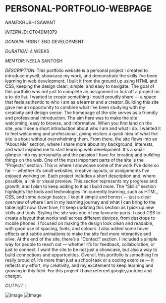 # PERSONAL-PORTFOLIO-WEBPAGE

*NAME*:KHUSHI SAWANT

*INTERN ID*: CT04DM1079

*DOMAIN*: FRONT END DEVELOPMENT

*DURATION*: 4 WEEKS

*MENTOR*: NEELA SANTOSH

*DESCRIPTION*: This portfolio website is a personal project I created to introduce myself, showcase my work, and demonstrate the skills I’ve been learning in web development. I built it from the ground up using HTML and CSS, keeping the design clean, simple, and easy to navigate.
The goal of this portfolio was not just to complete an assignment or tick off a project on a to-do list. I wanted to create something I could proudly share — a space that feels authentic to who I am as a learner and a creator. Building this site gave me an opportunity to combine what I’ve been studying with my creativity and design sense.
The homepage of the site serves as a friendly and professional introduction. The aim here was to make the site welcoming, easy to browse, and informative.
When you first land on the site, you’ll see a short introduction about who I am and what I do. I wanted it to feel welcoming and professional, giving visitors a quick idea of what the site is about without overwhelming them. From there, the site flows into an “About Me” section, where I share more about my background, interests, and what inspired me to start learning web development. It's a small glimpse into my personality and the passion I have for creating and building things on the web.
One of the most important parts of the site is the “Projects” section. This is where I showcase some of the work I’ve done so far — whether it’s small websites, creative layouts, or assignments I’ve enjoyed working on. Each project includes a short description and, where possible, a link or visual preview. This section represents my progress and growth, and I plan to keep adding to it as I build more.
The “Skills” section highlights the tools and technologies I’m currently learning, such as HTML, CSS, and some design basics. I kept it simple and honest — just a clear overview of where I am in my learning journey and what I can bring to the table right now. Over time, I’ll keep updating this section as I pick up new skills and tools.
Styling the site was one of my favourite parts. I used CSS to create a layout that works well across different devices, from desktops to mobile phones. I focused on making the design look clean and readable, with good use of spacing, fonts, and colours. I also added some hover effects and subtle animations to make the site feel more interactive and alive.
At the end of the site, there’s a “Contact” section. I included a simple way for people to reach out — whether it’s for feedback, collaboration, or just to connect. I want the site to be not just a showcase, but also a way to build connections and opportunities.
Overall, this portfolio is something I’m really proud of. It’s more than just a school task or a coding exercise — it reflects my effort, my creativity, and my excitement to keep learning and growing in this field. For this project I have referred google,youtube and chatgpt.

*OUTPUT* :

![Image](https://github.com/user-attachments/assets/1bc5ff04-a9bd-4f3e-aa56-9042a26d6093)
![Image](https://github.com/user-attachments/assets/0d5444e0-a738-4d5a-b48f-f09087390d91)
